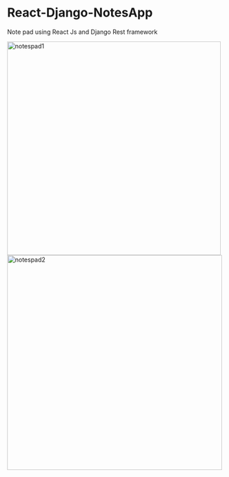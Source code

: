 # React-Django-NotesApp
Note pad using React Js and Django Rest framework



<img width="495" alt="notespad1" src="https://user-images.githubusercontent.com/89409310/206657435-4c05ccba-3aa4-4639-a10d-7b7f26f58ffe.png">






<img width="498" alt="notespad2" src="https://user-images.githubusercontent.com/89409310/206657563-56d96f41-b3ea-4cf4-85a3-ac716289535e.png">
